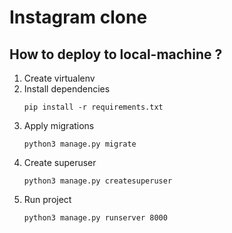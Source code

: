 # Instagram clone

## How to deploy to local-machine ?

1. Create virtualenv
2. Install dependencies
    ```
    pip install -r requirements.txt
    ```
3. Apply migrations
    ```
    python3 manage.py migrate
    ```
4. Create superuser
    ```
    python3 manage.py createsuperuser
    ```
5. Run project
    ```
    python3 manage.py runserver 8000
    ```

